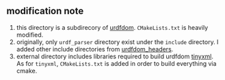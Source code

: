 ## modification note
1. this directory is a subdirecory of [urdfdom](https://github.com/ros/urdfdom). `CMakeLists.txt` is heavily modified. 
2. originally, only `urdf_parser` directory exist under the `include` directory. I added other include directories from [urdfdom_headers](https://github.com/ros/urdfdom_headers). 
3. external directory includes libraries required to build urdfdom [tinyxml](http://www.grinninglizard.com/tinyxml/). As for `tinyxml`, `CMakeLists.txt` is added in order to build everything via cmake. 
